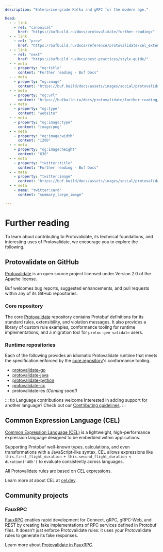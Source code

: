 ```yaml
---
description: "Enterprise-grade Kafka and gRPC for the modern age."

head:
  - - link
    - rel: "canonical"
      href: "https://bufbuild.ru/docs/protovalidate/further-reading/"
  - - link
    - rel: "prev"
      href: "https://bufbuild.ru/docs/reference/protovalidate/cel_extensions/"
  - - link
    - rel: "next"
      href: "https://bufbuild.ru/docs/best-practices/style-guide/"
  - - meta
    - property: "og:title"
      content: "Further reading - Buf Docs"
  - - meta
    - property: "og:image"
      content: "https://buf.build/docs/assets/images/social/protovalidate/further-reading.png"
  - - meta
    - property: "og:url"
      content: "https://bufbuild.ru/docs/protovalidate/further-reading/"
  - - meta
    - property: "og:type"
      content: "website"
  - - meta
    - property: "og:image:type"
      content: "image/png"
  - - meta
    - property: "og:image:width"
      content: "1200"
  - - meta
    - property: "og:image:height"
      content: "630"
  - - meta
    - property: "twitter:title"
      content: "Further reading - Buf Docs"
  - - meta
    - property: "twitter:image"
      content: "https://buf.build/docs/assets/images/social/protovalidate/further-reading.png"
  - - meta
    - name: "twitter:card"
      content: "summary_large_image"

---
```


# Further reading

To learn about contributing to Protovalidate, its technical foundations, and interesting uses of Protovalidate, we encourage you to explore the following.

## Protovalidate on GitHub

[Protovalidate](https://github.com/bufbuild/protovalidate/) is an open source project licensed under Version 2.0 of the Apache license.

Buf welcomes bug reports, suggested enhancements, and pull requests within any of its GitHub repositories.

### Core repository

The core [Protovalidate](https://github.com/bufbuild/protovalidate/) repository contains Protobuf definitions for its standard rules, extensibility, and violation messages. It also provides a library of custom rule examples, conformance tooling for runtime implementations, and a migration tool for `protoc-gen-validate` users.

### Runtime repositories

Each of the following provides an idiomatic Protovalidate runtime that meets the specification enforced by the [core repository](https://github.com/bufbuild/protovalidate/)'s conformance tooling.

- [protovalidate-go](https://github.com/bufbuild/protovalidate-go/)
- [protovalidate-java](https://github.com/bufbuild/protovalidate-java/)
- [protovalidate-python](https://github.com/bufbuild/protovalidate-python/)
- [protovalidate-cc](https://github.com/bufbuild/protovalidate-cc/)
- protovalidate-es _(Coming soon!)_

::: tip Language contributions welcome
Interested in adding support for another language? Check out our [Contributing guidelines](https://github.com/bufbuild/protovalidate/blob/main/.github/CONTRIBUTING.md).
:::

## Common Expression Language (CEL)

[Common Expression Language (CEL)](https://cel.dev/) is a lightweight, high-performance expression language designed to be embedded within applications.

Supporting Protobuf well-known types, calculations, and even transformations with a JavaScript-like syntax, CEL allows expressions like `this.first_flight_duration + this.second_flight_duration < duration('48h')` to evaluate consistently across languages.

All Protovalidate rules are based on CEL expressions.

Learn more at about CEL at [cel.dev](https://cel.dev/).

## Community projects

### FauxRPC

[FauxRPC](https://fauxrpc.com/) enables rapid development for Connect, gRPC, gRPC-Web, and REST by creating fake implementations of RPC services defined in Protobuf files. It doesn't just enforce Protovalidate rules: it uses your Protovalidate rules to generate its fake responses.

Learn more about [Protovalidate in FauxRPC](https://fauxrpc.com/docs/protovalidate/).
